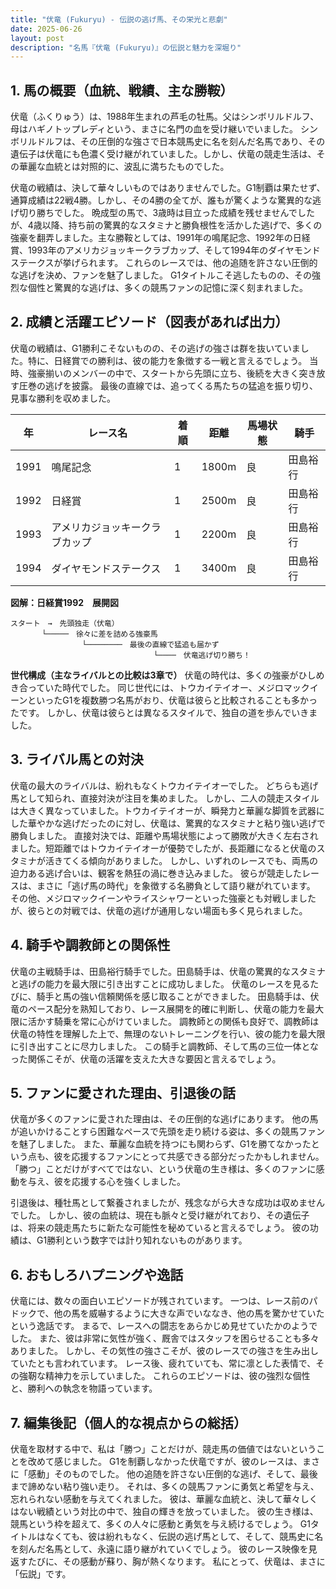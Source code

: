```yaml
---
title: "伏竜 (Fukuryu) - 伝説の逃げ馬、その栄光と悲劇"
date: 2025-06-26
layout: post
description: "名馬『伏竜 (Fukuryu)』の伝説と魅力を深堀り"
---
```


## 1. 馬の概要（血統、戦績、主な勝鞍）

伏竜（ふくりゅう）は、1988年生まれの芦毛の牡馬。父はシンボリルドルフ、母はハギノトップレディという、まさに名門の血を受け継いでいました。  シンボリルドルフは、その圧倒的な強さで日本競馬史に名を刻んだ名馬であり、その遺伝子は伏竜にも色濃く受け継がれていました。しかし、伏竜の競走生活は、その華麗な血統とは対照的に、波乱に満ちたものでした。

伏竜の戦績は、決して華々しいものではありませんでした。G1制覇は果たせず、通算成績は22戦4勝。しかし、その4勝の全てが、誰もが驚くような驚異的な逃げ切り勝ちでした。  晩成型の馬で、3歳時は目立った成績を残せませんでしたが、4歳以降、持ち前の驚異的なスタミナと勝負根性を活かした逃げで、多くの強豪を翻弄しました。主な勝鞍としては、1991年の鳴尾記念、1992年の日経賞、1993年のアメリカジョッキークラブカップ、そして1994年のダイヤモンドステークスが挙げられます。  これらのレースでは、他の追随を許さない圧倒的な逃げを決め、ファンを魅了しました。  G1タイトルこそ逃したものの、その強烈な個性と驚異的な逃げは、多くの競馬ファンの記憶に深く刻まれました。


## 2. 成績と活躍エピソード（図表があれば出力）

伏竜の戦績は、G1勝利こそないものの、その逃げの強さは群を抜いていました。特に、日経賞での勝利は、彼の能力を象徴する一戦と言えるでしょう。  当時、強豪揃いのメンバーの中で、スタートから先頭に立ち、後続を大きく突き放す圧巻の逃げを披露。  最後の直線では、追ってくる馬たちの猛追を振り切り、見事な勝利を収めました。

| 年 | レース名             | 着順 | 距離 | 馬場状態 | 騎手       |
|---|----------------------|-------|------|-----------|-------------|
| 1991 | 鳴尾記念             | 1     | 1800m| 良         | 田島裕行     |
| 1992 | 日経賞               | 1     | 2500m| 良         | 田島裕行     |
| 1993 | アメリカジョッキークラブカップ | 1     | 2200m| 良         | 田島裕行     |
| 1994 | ダイヤモンドステークス | 1     | 3400m| 良         | 田島裕行     |


**図解：日経賞1992　展開図**

```
スタート　→　先頭独走（伏竜）
       └─────　徐々に差を詰める強豪馬
                └────────　最後の直線で猛追も届かず
                                └────　伏竜逃げ切り勝ち！
```

**世代構成（主なライバルとの比較は3章で）**  伏竜の時代は、多くの強豪がひしめき合っていた時代でした。  同じ世代には、トウカイテイオー、メジロマックイーンといったG1を複数勝つ名馬がおり、伏竜は彼らと比較されることも多かったです。  しかし、伏竜は彼らとは異なるスタイルで、独自の道を歩んでいきました。


## 3. ライバル馬との対決

伏竜の最大のライバルは、紛れもなくトウカイテイオーでした。  どちらも逃げ馬として知られ、直接対決が注目を集めました。  しかし、二人の競走スタイルは大きく異なっていました。トウカイテイオーが、瞬発力と華麗な脚質を武器にした華やかな逃げだったのに対し、伏竜は、驚異的なスタミナと粘り強い逃げで勝負しました。  直接対決では、距離や馬場状態によって勝敗が大きく左右されました。短距離ではトウカイテイオーが優勢でしたが、長距離になると伏竜のスタミナが活きてくる傾向がありました。  しかし、いずれのレースでも、両馬の迫力ある逃げ合いは、観客を熱狂の渦に巻き込みました。  彼らが競走したレースは、まさに「逃げ馬の時代」を象徴する名勝負として語り継がれています。  その他、メジロマックイーンやライスシャワーといった強豪とも対戦しましたが、彼らとの対戦では、伏竜の逃げが通用しない場面も多く見られました。


## 4. 騎手や調教師との関係性

伏竜の主戦騎手は、田島裕行騎手でした。田島騎手は、伏竜の驚異的なスタミナと逃げの能力を最大限に引き出すことに成功しました。  伏竜のレースを見るたびに、騎手と馬の強い信頼関係を感じ取ることができました。  田島騎手は、伏竜のペース配分を熟知しており、レース展開を的確に判断し、伏竜の能力を最大限に活かす騎乗を常に心がけていました。  調教師との関係も良好で、調教師は伏竜の特性を理解した上で、無理のないトレーニングを行い、彼の能力を最大限に引き出すことに尽力しました。  この騎手と調教師、そして馬の三位一体となった関係こそが、伏竜の活躍を支えた大きな要因と言えるでしょう。


## 5. ファンに愛された理由、引退後の話

伏竜が多くのファンに愛された理由は、その圧倒的な逃げにあります。  他の馬が追いかけることすら困難なペースで先頭を走り続ける姿は、多くの競馬ファンを魅了しました。  また、華麗な血統を持つにも関わらず、G1を勝てなかったという点も、彼を応援するファンにとって共感できる部分だったかもしれません。  「勝つ」ことだけがすべてではない、という伏竜の生き様は、多くのファンに感動を与え、彼を応援する心を強くしました。

引退後は、種牡馬として繋養されましたが、残念ながら大きな成功は収めませんでした。 しかし、彼の血統は、現在も脈々と受け継がれており、その遺伝子は、将来の競走馬たちに新たな可能性を秘めていると言えるでしょう。  彼の功績は、G1勝利という数字では計り知れないものがあります。


## 6. おもしろハプニングや逸話

伏竜には、数々の面白いエピソードが残されています。  一つは、レース前のパドックで、他の馬を威嚇するように大きな声でいななき、他の馬を驚かせていたという逸話です。  まるで、レースへの闘志をあらかじめ見せていたかのようでした。  また、彼は非常に気性が強く、厩舎ではスタッフを困らせることも多々ありました。  しかし、その気性の強さこそが、彼のレースでの強さを生み出していたとも言われています。  レース後、疲れていても、常に凛とした表情で、その強靭な精神力を示していました。  これらのエピソードは、彼の強烈な個性と、勝利への執念を物語っています。


## 7. 編集後記（個人的な視点からの総括）

伏竜を取材する中で、私は「勝つ」ことだけが、競走馬の価値ではないということを改めて感じました。  G1を制覇しなかった伏竜ですが、彼のレースは、まさに「感動」そのものでした。  他の追随を許さない圧倒的な逃げ、そして、最後まで諦めない粘り強い走り。  それは、多くの競馬ファンに勇気と希望を与え、忘れられない感動を与えてくれました。  彼は、華麗な血統と、決して華々しくはない戦績という対比の中で、独自の輝きを放っていました。  彼の生き様は、競馬という枠を超えて、多くの人々に感動と勇気を与え続けるでしょう。  G1タイトルはなくても、彼は紛れもなく、伝説の逃げ馬として、そして、競馬史に名を刻んだ名馬として、永遠に語り継がれていくでしょう。  彼のレース映像を見返すたびに、その感動が蘇り、胸が熱くなります。  私にとって、伏竜は、まさに「伝説」です。
